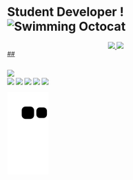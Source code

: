  # Student Developer !  <img src="http://i.imgur.com/Cj4rMrS.gif" height="40" alt="Swimming Octocat" title="Student Developer !">
<div align="center">
  <a href="https://github.com/Kamionn">
  <img height="180em" src="https://github-readme-stats.vercel.app/api?username=Kamionn&show_icons=true&theme=github_dark&include_all_commits=true&count_private=true"/>
  <img height="180em" src="https://github-readme-stats.vercel.app/api/top-langs/?username=Kamionn&layout=compact&langs_count=7&theme=github_dark "/>
</div>
  ##
<div>
  
  ##
 
<div> 
   <a href="https://www.youtube.com/channel/UCW66YtCyfwE-03dvabvq1fQ" target="_blank"><img src="https://img.shields.io/badge/JavaScript-F7DF1E?style=for-the-badge&logo=javascript&logoColor=black" target="_blank"></a>
</div>  
 
 
<div> 
  <a href="https://www.youtube.com/channel/UCW66YtCyfwE-03dvabvq1fQ" target="_blank"><img src="https://img.shields.io/badge/YouTube-FF0000?style=for-the-badge&logo=youtube&logoColor=white" target="_blank"></a>
  <a href="https://www.instagram.com/kamionn__/" target="_blank"><img src="https://img.shields.io/badge/-Instagram-%23E4405F?style=for-the-badge&logo=instagram&logoColor=white" target="_blank"></a>
 <a href="https://discord.gg/wrWeg8Xssg" target="_blank"><img src="https://img.shields.io/badge/Discord-7289DA?style=for-the-badge&logo=discord&logoColor=white" target="_blank"></a> 
  <a href = "mailto:Kamionpro@gmail.com"><img src="https://img.shields.io/badge/-Gmail-%23333?style=for-the-badge&logo=gmail&logoColor=white" target="_blank"></a>
  <a href = ""><img src="https://img.shields.io/badge/Windows-0078D6?style=for-the-badge&logo=windows&logoColor=white" target="_blank"></a>
  
  ![Snake animation](https://github.com/rafaballerini/rafaballerini/blob/output/github-contribution-grid-snake.svg)
 
</div>
